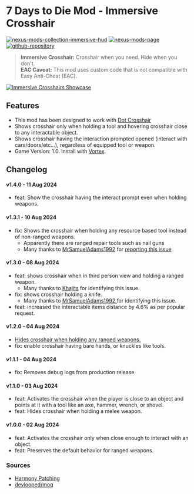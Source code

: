 # 7 Days to Die Mod - Immersive Crosshair

[![nexus-mods-collection-immersive-hud](https://img.shields.io/badge/Nexus%20Mods%20Collection-Immersive%20HUD%20-orange?style=flat-square&logo=spinrilla)](https://next.nexusmods.com/7daystodie/collections/epfqzi) [![nexus-mods-page](https://img.shields.io/badge/Nexus%20Mod-Immersive%20Crosshair%20-orange?style=flat-square&logo=spinrilla)](https://www.nexusmods.com/7daystodie/mods/5601) [![github-repository](https://img.shields.io/badge/GitHub-Repository-green?style=flat-square&logo=github)](https://github.com/rdok/7daystodie_mod_immersive_crosshair)

> **Immersive Crosshair:** Crosshair when you need. Hide when you don't.  
> **EAC Caveat:** This mod uses custom code that is not compatible with Easy Anti-Cheat (EAC).

[![Immersive Crosshairs Showcase](https://github.com/rdok/7daystodie_mod_immersive_crosshair/blob/main/documentation/showcase.gif?raw=true)](https://www.nexusmods.com/7daystodie/mods/5601)

## Features
- This mod has been designed to work with [Dot Crosshair](https://www.nexusmods.com/7daystodie/mods/5640)
- Shows crosshair only when holding a tool and hovering crosshair close to any interactable object.
- Shows crosshair having the interaction prompted opened (interact with cars/doors/etc...), regardless of equipped tool or weapon.
- Game Version: 1.0. Install with [Vortex](https://www.nexusmods.com/about/vortex/).

## Changelog  
#### v1.4.0 - 11 Aug 2024
- feat: Show the crosshair having the interact prompt even when holding weapons. 
#### v1.3.1 - 10 Aug 2024
- fix: Shows the crosshair when holding any resource based tool instead of non-ranged weapons.
  - Apparently there are ranged repair tools such as nail guns
  - Many thanks to [MrSamuelAdams1992](https://next.nexusmods.com/profile/MrSamuelAdams1992/about-me?gameId=1059) for [reporting this issue](https://www.nexusmods.com/7daystodie/mods/5601?tab=posts&jump_to_comment=142699761)
#### v1.3.0 - 08 Aug 2024
- feat: shows crosshair when in third person view and holding a ranged weapon.
    - Many thanks to [Khajits](https://www.nexusmods.com/7daystodie/users/37992605) for identifying this issue.
- fix: shows crosshair holding a knife.
    - Many thanks to [MrSamuelAdams1992 ](https://www.nexusmods.com/7daystodie/users/78780238) for identifying this issue.
- feat: increased the interactable items distance by 4.6% as per popular request. 
#### v1.2.0 - 04 Aug 2024
- [Hides crosshair when holding any ranged weapons.](https://www.nexusmods.com/7daystodie/articles/813)
- fix: enable crosshair having bare hands, or knuckles like tools.
#### v1.1.1 - 04 Aug 2024
- fix: Removes debug logs from production release
#### v1.1.0 - 03 Aug 2024
- feat: Activates the crosshair when the player is close to an object and points at it with a tool like an axe, hammer, wrench, or shovel.
- feat: Hides crosshair when holding a melee weapon.
#### v1.0.0 - 02 Aug 2024
- feat: Activates the crosshair only when close enough to interact with an object.
- feat: Preserves the default behavior for ranged weapons.

### Sources

- [Harmony Patching](https://harmony.pardeike.net/articles/patching-postfix.html)
- [devlooped/moq](https://github.com/devlooped/moq)
